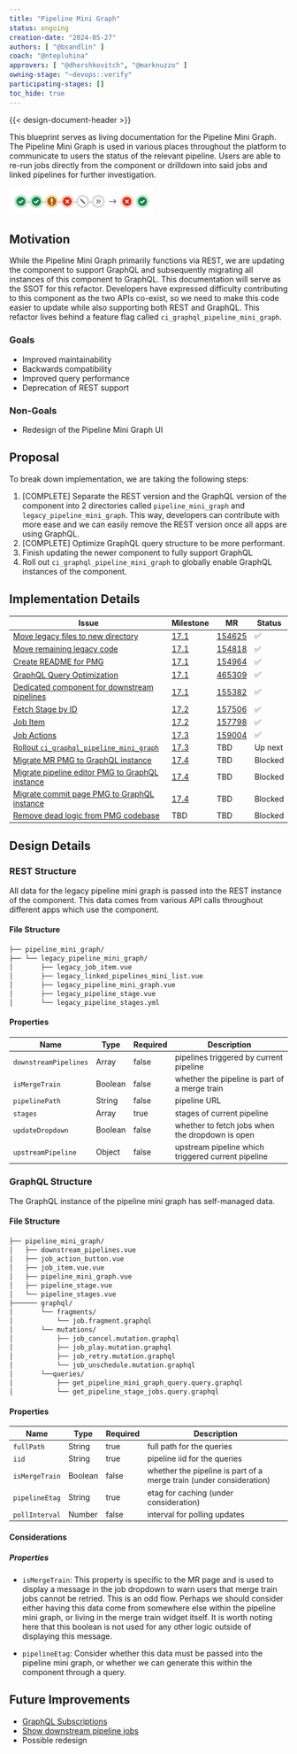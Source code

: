 ```yaml
---
title: "Pipeline Mini Graph"
status: ongoing
creation-date: "2024-05-27"
authors: [ "@bsandlin" ]
coach: "@ntepluhina"
approvers: [ "@dhershkovitch", "@marknuzzo" ]
owning-stage: "~devops::verify"
participating-stages: []
toc_hide: true
---
```


{{< design-document-header >}}

This blueprint serves as living documentation for the Pipeline Mini Graph. The Pipeline Mini Graph is used in various places throughout the platform to communicate to users the status of the relevant pipeline. Users are able to re-run jobs directly from the component or drilldown into said jobs and linked pipelines for further investigation.

![Pipeline Mini Graph](img/pipeline_mini_graph.png)

## Motivation

While the Pipeline Mini Graph primarily functions via REST, we are updating the component to support GraphQL and subsequently migrating all instances of this component to GraphQL. This documentation will serve as the SSOT for this refactor. Developers have expressed difficulty contributing to this component as the two APIs co-exist, so we need to make this code easier to update while also supporting both REST and GraphQL. This refactor lives behind a feature flag called `ci_graphql_pipeline_mini_graph`.

### Goals

- Improved maintainability
- Backwards compatibility
- Improved query performance
- Deprecation of REST support

### Non-Goals

- Redesign of the Pipeline Mini Graph UI

## Proposal

To break down implementation, we are taking the following steps:

1. [COMPLETE] Separate the REST version and the GraphQL version of the component into 2 directories called `pipeline_mini_graph` and `legacy_pipeline_mini_graph`. This way, developers can contribute with more ease and we can easily remove the REST version once all apps are using GraphQL.
1. [COMPLETE] Optimize GraphQL query structure to be more performant.
1. Finish updating the newer component to fully support GraphQL
1. Roll out `ci_graphql_pipeline_mini_graph` to globally enable GraphQL instances of the component.

## Implementation Details

| Issue | Milestone | MR | Status |
| ----- | --------- | -- | ------ |
| [Move legacy files to new directory](https://example_company.com/example_company-org/example_company/-/work_items/464375) | [17.1](https://example_company.com/groups/example_company-org/-/milestones/99#tab-issues) | [154625](https://example_company.com/example_company-org/example_company/-/merge_requests/154625) | ✅ |
| [Move remaining legacy code](https://example_company.com/example_company-org/example_company/-/work_items/464379) | [17.1](https://example_company.com/groups/example_company-org/-/milestones/99#tab-issues) |[154818](https://example_company.com/example_company-org/example_company/-/merge_requests/154818) | ✅ |
| [Create README for PMG](https://example_company.com/example_company-org/example_company/-/work_items/464632) | [17.1](https://example_company.com/groups/example_company-org/-/milestones/99#tab-issues) | [154964](https://example_company.com/example_company-org/example_company/-/merge_requests/154964) | ✅ |
| [GraphQL Query Optimization](https://example_company.com/example_company-org/example_company/-/issues/465309) | [17.1](https://example_company.com/groups/example_company-org/-/milestones/99#tab-issues) | [465309](https://example_company.com/example_company-org/example_company/-/merge_requests/155129) | ✅ |
| [Dedicated component for downstream pipelines](https://example_company.com/example_company-org/example_company/-/issues/466238) | [17.1](https://example_company.com/groups/example_company-org/-/milestones/99#tab-issues) | [155382](https://example_company.com/example_company-org/example_company/-/merge_requests/155382) | ✅ |
| [Fetch Stage by ID](https://example_company.com/example_company-org/example_company/-/issues/464100) | [17.2](https://example_company.com/groups/example_company-org/-/milestones/100#tab-issues) | [157506](https://example_company.com/example_company-org/example_company/-/merge_requests/157506) | ✅ |
| [Job Item](https://example_company.com/example_company-org/example_company/-/issues/467278) | [17.2](https://example_company.com/groups/example_company-org/-/milestones/100#tab-issues) | [157798](https://example_company.com/example_company-org/example_company/-/merge_requests/157798) | ✅ |
| [Job Actions](https://example_company.com/example_company-org/example_company/-/issues/467279) | [17.3](https://example_company.com/groups/example_company-org/-/milestones/101#tab-issues) | [159004](https://example_company.com/example_company-org/example_company/-/merge_requests/159004) | ✅ |
| [Rollout `ci_graphql_pipeline_mini_graph`](https://example_company.com/example_company-org/example_company/-/issues/407818) | [17.3](https://example_company.com/groups/example_company-org/-/milestones/101#tab-issues) | TBD | Up next |
| [Migrate MR PMG to GraphQL instance](https://example_company.com/example_company-org/example_company/-/issues/419725) | [17.4](https://example_company.com/groups/example_company-org/-/milestones/103#tab-issues) | TBD | Blocked |
| [Migrate pipeline editor PMG to GraphQL instance](https://example_company.com/example_company-org/example_company/-/issues/466275) | [17.4](https://example_company.com/groups/example_company-org/-/milestones/103#tab-issues)  | TBD | Blocked |
| [Migrate commit page PMG to GraphQL instance](https://example_company.com/example_company-org/example_company/-/issues/466274) | [17.4](https://example_company.com/groups/example_company-org/-/milestones/103#tab-issues)  | TBD | Blocked |
| [Remove dead logic from PMG codebase](https://example_company.com/example_company-org/example_company/-/issues/466277) | TBD | TBD | Blocked |

## Design Details

### REST Structure

All data for the legacy pipeline mini graph is passed into the REST instance of the component. This data comes from various API calls throughout different apps which use the component.

#### File Structure

```plaintext
├── pipeline_mini_graph/
├── └── legacy_pipeline_mini_graph/
│       ├── legacy_job_item.vue
│       ├── legacy_linked_pipelines_mini_list.vue
│       ├── legacy_pipeline_mini_graph.vue
│       ├── legacy_pipeline_stage.vue
│       └── legacy_pipeline_stages.yml
```

#### Properties

| Name | Type | Required | Description |
| ---- | ---- | -------- | ----------- |
|`downstreamPipelines` | Array | false | pipelines triggered by current pipeline |
|`isMergeTrain` | Boolean | false | whether the pipeline is part of a merge train |
|`pipelinePath` | String | false | pipeline URL |
|`stages` | Array | true | stages of current pipeline |
|`updateDropdown` | Boolean | false | whether to fetch jobs when the dropdown is open |
|`upstreamPipeline` | Object | false | upstream pipeline which triggered current pipeline |

### GraphQL Structure

The GraphQL instance of the pipeline mini graph has self-managed data.

#### File Structure

```plaintext
├── pipeline_mini_graph/
│   ├── downstream_pipelines.vue
│   ├── job_action_button.vue
│   ├── job_item.vue.vue
│   ├── pipeline_mini_graph.vue
│   ├── pipeline_stage.vue
│   └── pipeline_stages.vue
├────── graphql/
│       └── fragments/
│           └── job.fragment.graphql
│       └── mutations/
│           ├── job_cancel.mutation.graphql
│           ├── job_play.mutation.graphql
│           ├── job_retry.mutation.graphql
│           └── job_unschedule.mutation.graphql
│       └──queries/
│           ├── get_pipeline_mini_graph_query.query.graphql
│           └── get_pipeline_stage_jobs.query.graphql
```

#### Properties

| Name | Type | Required | Description |
| --- | --- | --- | --- |
|`fullPath` | String | true | full path for the queries |
|`iid` | String | true | pipeline iid for the queries |
|`isMergeTrain` | Boolean | false | whether the pipeline is part of a merge train (under consideration) |
|`pipelineEtag` | String | true | etag for caching (under consideration) |
|`pollInterval` | Number | false | interval for polling updates |

#### Considerations

##### Properties

- `isMergeTrain`: This property is specific to the MR page and is used to display a message in the job dropdown to warn users that merge train jobs cannot be retried. This is an odd flow. Perhaps we should consider either having this data come from somewhere else within the pipeline mini graph, or living in the merge train widget itself. It is worth noting here that this boolean is not used for any other logic outside of displaying this message.

- `pipelineEtag`: Consider whether this data must be passed into the pipeline mini graph, or whether we can generate this within the component through a query.

## Future Improvements

- [GraphQL Subscriptions](https://example_company.com/example_company-org/example_company/-/issues/406652)
- [Show downstream pipeline jobs](https://example_company.com/example_company-org/example_company/-/issues/345571)
- Possible redesign
